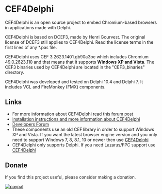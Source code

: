 # CEF4Delphi
CEF4Delphi is an open source project to embed Chromium-based browsers in applications made with Delphi.

CEF4Delphi is based on DCEF3, made by Henri Gourvest. The original license of DCEF3 still applies to CEF4Delphi. Read the license terms in the first lines of any *.pas file.

CEF4Delphi uses CEF 3.2623.1401.gb90a3be which includes Chromium 49.0.2623.110 and that means that it supports **Windows XP and Vista**. 
The CEF3 binaries used by CEF4Delphi are located in the "CEF3_binaries" directory.

CEF4Delphi was developed and tested on Delphi 10.4 and Delphi 7. It includes VCL and FireMonkey (FMX) components.

## Links
* For more information about CEF4Delphi read [this forum post](https://www.briskbard.com/forum/viewtopic.php?f=8&p=1715)
* [Installation instructions and more information about CEF4Delphi](https://www.briskbard.com/index.php?lang=en&pageid=cef)
* [Developers Forum](https://www.briskbard.com/forum)
* These components use an old CEF library in order to support Windows XP and Vista. If you want the latest browser engine version and you only need to support Windows 7, 8, 8.1, 10 or newer then use [CEF4Delphi](https://github.com/salvadordf/CEF4Delphi)
* CEF4Delphi only supports Delphi. If you need Lazarus/FPC support use [CEF4Delphi](https://github.com/salvadordf/CEF4Delphi)

## Donate
If you find this project useful, please consider making a donation.

[![paypal](https://www.paypalobjects.com/en_US/i/btn/btn_donateCC_LG.gif)](https://www.paypal.com/cgi-bin/webscr?cmd=_s-xclick&hosted_button_id=FTSD2CCGXTD86)
